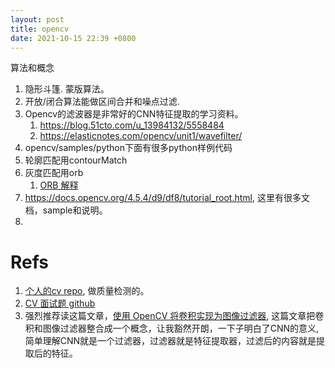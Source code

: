 ```yaml
---
layout: post
title: opencv
date: 2021-10-15 22:39 +0800
---
```

算法和概念

1. 隐形斗篷. 蒙版算法。
2. 开放/闭合算法能做区间合并和噪点过滤.
3. Opencv的滤波器是非常好的CNN特征提取的学习资料。
   1. https://blog.51cto.com/u_13984132/5558484
   2. https://elasticnotes.com/opencv/unit1/wavefilter/
4. opencv/samples/python下面有很多python样例代码
5. 轮廓匹配用contourMatch
6. 灰度匹配用orb
   1. [ORB 解释](https://www.cnblogs.com/adong7639/p/4998223.html)
7. https://docs.opencv.org/4.5.4/d9/df8/tutorial_root.html, 这里有很多文档，sample和说明。
5.


# Refs
1. [个人的cv repo](https://github.com/younthu/CVTool), 做质量检测的。
2. [CV 面试题 github](https://github.com/zonechen1994/CV_Interview)
3.  强烈推荐读这篇文章，[使用 OpenCV 将卷积实现为图像过滤器](https://mp.weixin.qq.com/s/MRPIAWqr8LtXbnGrxpDCrA), 这篇文章把卷积和图像过滤器整合成一个概念，让我豁然开朗，一下子明白了CNN的意义, 简单理解CNN就是一个过滤器，过滤器就是特征提取器，过滤后的内容就是提取后的特征。